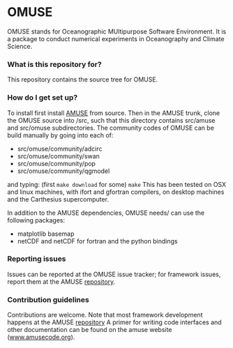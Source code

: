 # OMUSE #

OMUSE stands for Oceanographic MUltipurpose Software Environment. It is a package to conduct numerical
experiments in Oceanography and Climate Science.

### What is this repository for? ###

This repository contains the source tree for OMUSE. 

### How do I get set up? ###

To install first install [AMUSE](http://www.amusecode.org) from source. Then in the AMUSE trunk, clone the OMUSE
source into /src, such that this directory contains src/amuse and src/omuse subdirectories. The community
codes of OMUSE can be build manually by going into each of:

 + src/omuse/community/adcirc
 + src/omuse/community/swan
 + src/omuse/community/pop
 + src/omuse/community/qgmodel

and typing: (first `make download` for some) `make`
This has been tested on OSX and linux machines, with ifort and gfortran compilers, on desktop machines and the Carthesius
supercomputer.

In addition to the AMUSE dependencies, OMUSE needs/ can use the following packages:

 + matplotlib basemap
 + netCDF and netCDF for fortran and the python bindings

### Reporting issues ### 

Issues can be reported at the OMUSE issue tracker; for framework issues, report them at the 
AMUSE [repository](https://github.com/amusecode/amuse).

### Contribution guidelines ###

Contributions are welcome. Note that most framework development happens at the AMUSE [repository](https://github.com/amusecode/amuse)
A primer for writing code interfaces and other documentation can be found on the amuse website
(www.amusecode.org).
